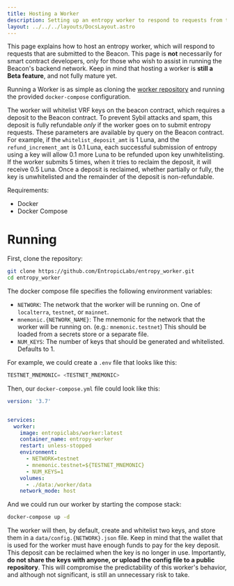 ```yaml
---
title: Hosting a Worker
description: Setting up an entropy worker to respond to requests from the Beacon
layout: ../../../layouts/DocsLayout.astro
---
```


This page explains how to host an entropy worker, which will respond to requests that are submitted to the Beacon. This page is **not** necessarily for smart contract developers, only for those who wish to assist in running the Beacon's backend network. Keep in mind that hosting a worker is **still a Beta feature**, and not fully mature yet.

Running a Worker is as simple as cloning the [worker repository](https://github.com/EntropicLabs/entropy_worker.git) and running the provided `docker-compose` configuration.

The worker will whitelist VRF keys on the beacon contract, which requires a deposit to the Beacon contract. To prevent Sybil attacks and spam, this deposit is fully refundable *only* if the worker goes on to submit entropy requests. These parameters are available by query on the Beacon contract.  
For example, if the `whitelist_deposit_amt` is 1 Luna, and the `refund_increment_amt` is 0.1 Luna, each successful submission of entropy using a key will allow 0.1 more Luna to be refunded upon key unwhitelisting. If the worker submits 5 times, when it tries to reclaim the deposit, it will receive 0.5 Luna. Once a deposit is reclaimed, whether partially or fully, the key is unwhitelisted and the remainder of the deposit is non-refundable.

Requirements:
* Docker
* Docker Compose

# Running

First, clone the repository:


```bash
git clone https://github.com/EntropicLabs/entropy_worker.git
cd entropy_worker
```

The docker compose file specifies the following environment variables:
* `NETWORK`: The network that the worker will be running on. One of `localterra`, `testnet`, or `mainnet`.
* `mnemonic.{NETWORK_NAME}`: The mnemonic for the network that the worker will be running on. (e.g.: `mnemonic.testnet`) This should be loaded from a secrets store or a separate file.
* `NUM_KEYS`: The number of keys that should be generated and whitelisted. Defaults to 1.

For example, we could create a `.env` file that looks like this:
```py
TESTNET_MNEMONIC= <TESTNET_MNEMONIC>
```
Then, our `docker-compose.yml` file could look like this:
```yaml
version: '3.7'


services:
  worker:
    image: entropiclabs/worker:latest
    container_name: entropy-worker
    restart: unless-stopped
    environment:
      - NETWORK=testnet
      - mnemonic.testnet=${TESTNET_MNEMONIC}
      - NUM_KEYS=1
    volumes:
      - ./data:/worker/data
    network_mode: host
```
And we could run our worker by starting the compose stack:

```bash
docker-compose up -d
```

The worker will then, by default, create and whitelist two keys, and store them in a `data/config.{NETWORK}.json` file. Keep in mind that the wallet that is used for the worker must have enough funds to pay for the key deposit. This deposit can be reclaimed when the key is no longer in use.
Importantly, **do not share the keys with anyone, or upload the config file to a public repository**. This will compromise the predictability of this worker's behavior, and although not significant, is still an unnecessary risk to take.

